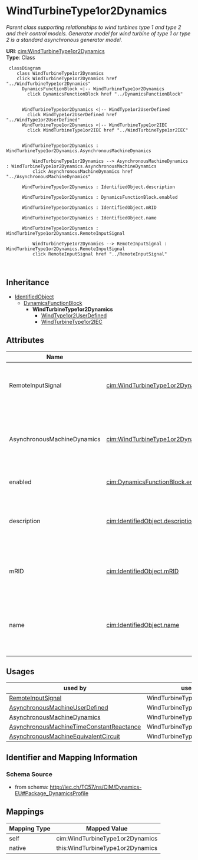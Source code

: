# WindTurbineType1or2Dynamics


_Parent class supporting relationships to wind turbines type 1 and type 2 and their control models.  Generator model for wind turbine of type 1 or type 2 is a standard asynchronous generator model._





**URI**: [cim:WindTurbineType1or2Dynamics](http://iec.ch/TC57/CIM100#WindTurbineType1or2Dynamics)<br />
**Type**: Class




```mermaid
 classDiagram
    class WindTurbineType1or2Dynamics
    click WindTurbineType1or2Dynamics href "../WindTurbineType1or2Dynamics"
      DynamicsFunctionBlock <|-- WindTurbineType1or2Dynamics
        click DynamicsFunctionBlock href "../DynamicsFunctionBlock"
      

      WindTurbineType1or2Dynamics <|-- WindType1or2UserDefined
        click WindType1or2UserDefined href "../WindType1or2UserDefined"
      WindTurbineType1or2Dynamics <|-- WindTurbineType1or2IEC
        click WindTurbineType1or2IEC href "../WindTurbineType1or2IEC"
      
      
      WindTurbineType1or2Dynamics : WindTurbineType1or2Dynamics.AsynchronousMachineDynamics
        
          WindTurbineType1or2Dynamics --> AsynchronousMachineDynamics : WindTurbineType1or2Dynamics.AsynchronousMachineDynamics
          click AsynchronousMachineDynamics href "../AsynchronousMachineDynamics"
        
      WindTurbineType1or2Dynamics : IdentifiedObject.description
        
      WindTurbineType1or2Dynamics : DynamicsFunctionBlock.enabled
        
      WindTurbineType1or2Dynamics : IdentifiedObject.mRID
        
      WindTurbineType1or2Dynamics : IdentifiedObject.name
        
      WindTurbineType1or2Dynamics : WindTurbineType1or2Dynamics.RemoteInputSignal
        
          WindTurbineType1or2Dynamics --> RemoteInputSignal : WindTurbineType1or2Dynamics.RemoteInputSignal
          click RemoteInputSignal href "../RemoteInputSignal"
        
      
```





## Inheritance
* [IdentifiedObject](IdentifiedObject.md)
    * [DynamicsFunctionBlock](DynamicsFunctionBlock.md)
        * **WindTurbineType1or2Dynamics**
            * [WindType1or2UserDefined](WindType1or2UserDefined.md)
            * [WindTurbineType1or2IEC](WindTurbineType1or2IEC.md)



## Attributes


| Name | URI | Cardinality and Range | Description | Inheritance |
| ---  | --- | --- | --- | --- |
| RemoteInputSignal | [cim:WindTurbineType1or2Dynamics.RemoteInputSignal](http://iec.ch/TC57/CIM100#WindTurbineType1or2Dynamics.RemoteInputSignal) | 0..1 <br />  [RemoteInputSignal](RemoteInputSignal.md)  | Remote input signal used by this wind generator type 1 or type 2 model | direct |
| AsynchronousMachineDynamics | [cim:WindTurbineType1or2Dynamics.AsynchronousMachineDynamics](http://iec.ch/TC57/CIM100#WindTurbineType1or2Dynamics.AsynchronousMachineDynamics) | 1 <br />  [AsynchronousMachineDynamics](AsynchronousMachineDynamics.md)  | Asynchronous machine model with which this wind generator type 1 or type 2 mo... | direct |
| enabled | [cim:DynamicsFunctionBlock.enabled](http://iec.ch/TC57/CIM100#DynamicsFunctionBlock.enabled) | 1 <br />  boolean  | Function block used indicator | [DynamicsFunctionBlock](DynamicsFunctionBlock.md) |
| description | [cim:IdentifiedObject.description](http://iec.ch/TC57/CIM100#IdentifiedObject.description) | 0..1 <br />  string  | The description is a free human readable text describing or naming the object | [IdentifiedObject](IdentifiedObject.md) |
| mRID | [cim:IdentifiedObject.mRID](http://iec.ch/TC57/CIM100#IdentifiedObject.mRID) | 1 <br />  string  | Master resource identifier issued by a model authority | [IdentifiedObject](IdentifiedObject.md) |
| name | [cim:IdentifiedObject.name](http://iec.ch/TC57/CIM100#IdentifiedObject.name) | 0..1 <br />  string  | The name is any free human readable and possibly non unique text naming the o... | [IdentifiedObject](IdentifiedObject.md) |





## Usages

| used by | used in | type | used |
| ---  | --- | --- | --- |
| [RemoteInputSignal](RemoteInputSignal.md) | WindTurbineType1or2Dynamics | range | [WindTurbineType1or2Dynamics](WindTurbineType1or2Dynamics.md) |
| [AsynchronousMachineUserDefined](AsynchronousMachineUserDefined.md) | WindTurbineType1or2Dynamics | range | [WindTurbineType1or2Dynamics](WindTurbineType1or2Dynamics.md) |
| [AsynchronousMachineDynamics](AsynchronousMachineDynamics.md) | WindTurbineType1or2Dynamics | range | [WindTurbineType1or2Dynamics](WindTurbineType1or2Dynamics.md) |
| [AsynchronousMachineTimeConstantReactance](AsynchronousMachineTimeConstantReactance.md) | WindTurbineType1or2Dynamics | range | [WindTurbineType1or2Dynamics](WindTurbineType1or2Dynamics.md) |
| [AsynchronousMachineEquivalentCircuit](AsynchronousMachineEquivalentCircuit.md) | WindTurbineType1or2Dynamics | range | [WindTurbineType1or2Dynamics](WindTurbineType1or2Dynamics.md) |






## Identifier and Mapping Information







### Schema Source


* from schema: http://iec.ch/TC57/ns/CIM/Dynamics-EU#Package_DynamicsProfile





## Mappings

| Mapping Type | Mapped Value |
| ---  | ---  |
| self | cim:WindTurbineType1or2Dynamics |
| native | this:WindTurbineType1or2Dynamics |




